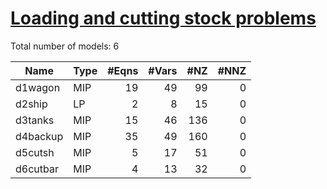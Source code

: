 #  [Loading and cutting stock problems](https://examples.xpress.fico.com/example.pl?id=mosel_app_4)

Total number of models:   6

| Name     | Type | #Eqns | #Vars | #NZ | #NNZ |
|----------|------|------:|------:|----:|-----:|
| d1wagon  | MIP  | 19    | 49    | 99  | 0    |
| d2ship   | LP   | 2     | 8     | 15  | 0    |
| d3tanks  | MIP  | 15    | 46    | 136 | 0    |
| d4backup | MIP  | 35    | 49    | 160 | 0    |
| d5cutsh  | MIP  | 5     | 17    | 51  | 0    |
| d6cutbar | MIP  | 4     | 13    | 32  | 0    |
